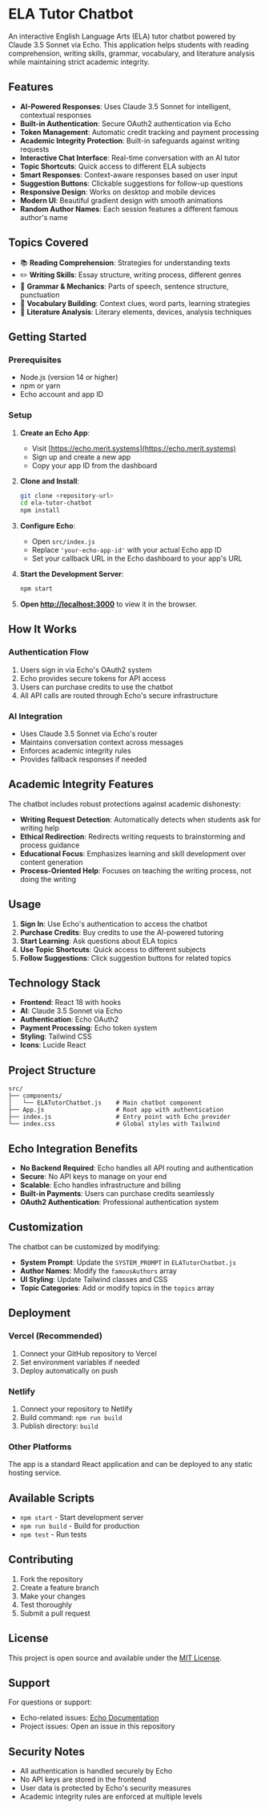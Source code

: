 # ELA Tutor Chatbot

An interactive English Language Arts (ELA) tutor chatbot powered by Claude 3.5 Sonnet via Echo. This application helps students with reading comprehension, writing skills, grammar, vocabulary, and literature analysis while maintaining strict academic integrity.

## Features

- **AI-Powered Responses**: Uses Claude 3.5 Sonnet for intelligent, contextual responses
- **Built-in Authentication**: Secure OAuth2 authentication via Echo
- **Token Management**: Automatic credit tracking and payment processing
- **Academic Integrity Protection**: Built-in safeguards against writing requests
- **Interactive Chat Interface**: Real-time conversation with an AI tutor
- **Topic Shortcuts**: Quick access to different ELA subjects
- **Smart Responses**: Context-aware responses based on user input
- **Suggestion Buttons**: Clickable suggestions for follow-up questions
- **Responsive Design**: Works on desktop and mobile devices
- **Modern UI**: Beautiful gradient design with smooth animations
- **Random Author Names**: Each session features a different famous author's name

## Topics Covered

- 📚 **Reading Comprehension**: Strategies for understanding texts
- ✏️ **Writing Skills**: Essay structure, writing process, different genres
- 📝 **Grammar & Mechanics**: Parts of speech, sentence structure, punctuation
- 💭 **Vocabulary Building**: Context clues, word parts, learning strategies
- 📖 **Literature Analysis**: Literary elements, devices, analysis techniques

## Getting Started

### Prerequisites

- Node.js (version 14 or higher)
- npm or yarn
- Echo account and app ID

### Setup

1. **Create an Echo App**:
   - Visit [https://echo.merit.systems](https://echo.merit.systems)
   - Sign up and create a new app
   - Copy your app ID from the dashboard

2. **Clone and Install**:
   ```bash
   git clone <repository-url>
   cd ela-tutor-chatbot
   npm install
   ```

3. **Configure Echo**:
   - Open `src/index.js`
   - Replace `'your-echo-app-id'` with your actual Echo app ID
   - Set your callback URL in the Echo dashboard to your app's URL

4. **Start the Development Server**:
   ```bash
   npm start
   ```

5. **Open [http://localhost:3000](http://localhost:3000)** to view it in the browser.

## How It Works

### Authentication Flow
1. Users sign in via Echo's OAuth2 system
2. Echo provides secure tokens for API access
3. Users can purchase credits to use the chatbot
4. All API calls are routed through Echo's secure infrastructure

### AI Integration
- Uses Claude 3.5 Sonnet via Echo's router
- Maintains conversation context across messages
- Enforces academic integrity rules
- Provides fallback responses if needed

## Academic Integrity Features

The chatbot includes robust protections against academic dishonesty:

- **Writing Request Detection**: Automatically detects when students ask for writing help
- **Ethical Redirection**: Redirects writing requests to brainstorming and process guidance
- **Educational Focus**: Emphasizes learning and skill development over content generation
- **Process-Oriented Help**: Focuses on teaching the writing process, not doing the writing

## Usage

1. **Sign In**: Use Echo's authentication to access the chatbot
2. **Purchase Credits**: Buy credits to use the AI-powered tutoring
3. **Start Learning**: Ask questions about ELA topics
4. **Use Topic Shortcuts**: Quick access to different subjects
5. **Follow Suggestions**: Click suggestion buttons for related topics

## Technology Stack

- **Frontend**: React 18 with hooks
- **AI**: Claude 3.5 Sonnet via Echo
- **Authentication**: Echo OAuth2
- **Payment Processing**: Echo token system
- **Styling**: Tailwind CSS
- **Icons**: Lucide React

## Project Structure

```
src/
├── components/
│   └── ELATutorChatbot.js    # Main chatbot component
├── App.js                    # Root app with authentication
├── index.js                  # Entry point with Echo provider
└── index.css                 # Global styles with Tailwind
```

## Echo Integration Benefits

- **No Backend Required**: Echo handles all API routing and authentication
- **Secure**: No API keys to manage on your end
- **Scalable**: Echo handles infrastructure and billing
- **Built-in Payments**: Users can purchase credits seamlessly
- **OAuth2 Authentication**: Professional authentication system

## Customization

The chatbot can be customized by modifying:

- **System Prompt**: Update the `SYSTEM_PROMPT` in `ELATutorChatbot.js`
- **Author Names**: Modify the `famousAuthors` array
- **UI Styling**: Update Tailwind classes and CSS
- **Topic Categories**: Add or modify topics in the `topics` array

## Deployment

### Vercel (Recommended)
1. Connect your GitHub repository to Vercel
2. Set environment variables if needed
3. Deploy automatically on push

### Netlify
1. Connect your repository to Netlify
2. Build command: `npm run build`
3. Publish directory: `build`

### Other Platforms
The app is a standard React application and can be deployed to any static hosting service.

## Available Scripts

- `npm start` - Start development server
- `npm run build` - Build for production
- `npm test` - Run tests

## Contributing

1. Fork the repository
2. Create a feature branch
3. Make your changes
4. Test thoroughly
5. Submit a pull request

## License

This project is open source and available under the [MIT License](LICENSE).

## Support

For questions or support:
- Echo-related issues: [Echo Documentation](https://echo.merit.systems)
- Project issues: Open an issue in this repository

## Security Notes

- All authentication is handled securely by Echo
- No API keys are stored in the frontend
- User data is protected by Echo's security measures
- Academic integrity rules are enforced at multiple levels 